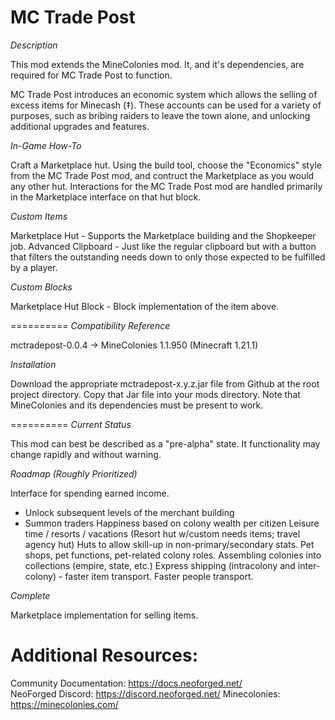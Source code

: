 MC Trade Post
=======
*Description*

This mod extends the MineColonies mod.  It, and it's dependencies, are required for MC Trade Post to function.

MC Trade Post introduces an economic system which allows the selling of excess items for Minecash (‡). These accounts can be used for a variety of purposes, such as bribing raiders to leave the town alone, and unlocking additional upgrades and features.

*In-Game How-To*

Craft a Marketplace hut. Using the build tool, choose the "Economics" style from the MC Trade Post mod, and contruct the Marketplace as you would any other hut. Interactions for the MC Trade Post mod are handled primarily in the Marketplace interface on that hut block.

*Custom Items*

Marketplace Hut - Supports the Marketplace building and the Shopkeeper job.
Advanced Clipboard - Just like the regular clipboard but with a button that filters the outstanding needs down to only those expected to be fulfilled by a player.

*Custom Blocks*

Marketplace Hut Block - Block implementation of the item above.

==========
*Compatibility Reference*

mctradepost-0.0.4 -> MineColonies 1.1.950 (Minecraft 1.21.1)

*Installation*

Download the appropriate mctradepost-x.y.z.jar file from Github at the root project directory.
Copy that Jar file into your mods directory.
Note that MineColonies and its dependencies must be present to work.


==========
*Current Status*

This mod can best be described as a "pre-alpha" state. It functionality may change rapidly and without warning.

*Roadmap (Roughly Prioritized)*

Interface for spending earned income.
- Unlock subsequent levels of the merchant building
- Summon traders
Happiness based on colony wealth per citizen
Leisure time / resorts / vacations (Resort hut w/custom needs items; travel agency hut)
Huts to allow skill-up in non-primary/secondary stats.
Pet shops, pet functions, pet-related colony roles.
Assembling colonies into collections (empire, state, etc.)
Express shipping (intracolony and inter-colony) - faster item transport. Faster people transport.

*Complete*

Marketplace implementation for selling items.


Additional Resources: 
==========
Community Documentation: https://docs.neoforged.net/  
NeoForged Discord: https://discord.neoforged.net/
Minecolonies: https://minecolonies.com/
